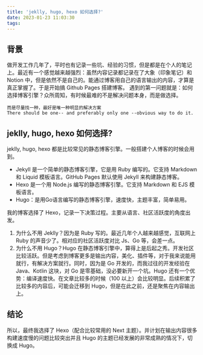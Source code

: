 ```yaml
---
title: 'jeklly, hugo, hexo 如何选择?'
date: 2023-01-23 11:03:30
tags:
---
```


## 背景
做开发工作几年了，平时也有记录一些坑、经验的习惯，但是都是在个人的笔记上。最近有一个感觉越来越强烈：虽然内容记录都记录在了大象（印象笔记）和 Notion 中，但是依然不是自己的。能通过博客用自己的语言输出的内容，才算是真正掌握了。于是开始搞 Github Pages 搭建博客。
遇到的第一问题就是：如何选择博客引擎？众所周知，有时候最难的不是解决问题本身，而是做选择。

```
而是尽量找一种，最好是唯一种明显的解决方案
There should be one-- and preferably only one --obvious way to do it.
```

## jeklly, hugo, hexo 如何选择?
jeklly, hugo, hexo 都是比较常见的静态博客引擎。一般搭建个人博客的时候会用到。

* Jekyll 是一个简单的静态博客引擎，它是用 Ruby 编写的。它支持 Markdown 和 Liquid 模板语言。GitHub Pages 默认使用 Jekyll 来构建静态博客。
* Hexo 是一个用 Node.js 编写的静态博客引擎。它支持 Markdown 和 EJS 模板语言。
* Hugo：是用Go语言编写的静态博客引擎，速度快，主题丰富，简单易用。

我的博客选择了 Hexo，记录一下决策过程。主要从语言、社区活跃度的角度出发。

1. 为什么不用 Jeklly？因为是 Ruby 写的。最近几年个人越来越感觉，互联网上 Ruby 的声音少了。相对应的社区活跃度对比 Js、Go 等，会差一点。
2. 为什么不用 Hugo？Hugo 在静态博客引擎中，算得上是后起之秀。开发社区比较活跃。但是考虑到博客更多是输出内容，美化、插件等，对于我来说能用就行，有解决方案就行。同时，因为是 Go 开发的，而我过往的开发经验在 Java、Kotlin 这块，对 Go 是零基础，没必要新开一个坑。Hugo 还有一个优势：编译速度快。在文章比较多的时候（100 以上）会比较明显。后续积累了比较多的内容后，可能会迁移到 Hugo，但是在此之前，还是聚焦在内容输出上。

## 结论
所以，最终我选择了 Hexo（配合比较常用的 Next 主题）。并计划在输出内容很多构建速度慢的问题比较突出并且 Hugo 的主题已经发展的非常成熟的情况下，切换成 Hugo。